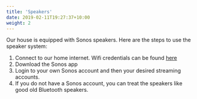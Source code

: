 ```yaml
---
title: 'Speakers'
date: 2019-02-11T19:27:37+10:00
weight: 2
---
```


Our house is equipped with Sonos speakers. Here are the steps to use the speaker system:

1. Connect to our home internet. Wifi credentials can be found [here](https://summersaltcottage.info/docs/wifi/index.md)
2. Download the Sonos app
3. Login to your own Sonos account and then your desired streaming accounts. 
4. If you do not have a Sonos account, you can treat the speakers like good old Bluetooth speakers.